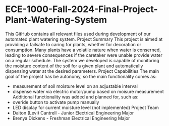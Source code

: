 # ECE-1000-Fall-2024-Final-Project-Plant-Watering-System
This GitHub contains all relevant files used during development of our automated plant watering system.
Project Summary
This project is aimed at providing a failsafe to caring for plants, whether for decoration or consumption. Many plants have a volatile nature when water is conserned, leading to severe consequences if the caretaker were unable provide water on a regular schedule. The system we developed is capable of monitoring the moisture content of the soil for a given plant and automatically dispensing water at the desired parameters.
Project Capabilities
The main goal of the project has be autonomy, so the main functionality comes as:
- measurement of soil moisture level on an adjustable interval
- dispense water via electric motor/pump based on moisure measurement
Additional functionality was added and planned for, such as:
- overide button to activate pump manually
- LED display for current moisture level (not implemented)
Project Team
- Dalton (Levi) Cantrell - Junior Electrical Engineering Major
- Brenya Dickens - Freshman Electrical Engineering Major
